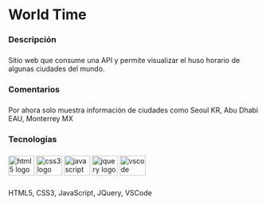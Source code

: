 <h1 align="left">World Time</h1>

###

<h3 align="left">Descripción</h3>

###

<p align="left">Sitio web que consume una API y permite visualizar el huso horario de algunas ciudades del mundo.</p>

###

<h3 align="left">Comentarios</h3>

###

<p align="left">Por ahora solo muestra información de ciudades como Seoul KR, Abu Dhabi EAU, Monterrey MX</p>

###

<h3 align="left">Tecnologías</h3>

###

<div align="left">
  <img src="https://cdn.jsdelivr.net/gh/devicons/devicon/icons/html5/html5-original.svg" height="40" width="52" alt="html5 logo"  />
  <img src="https://cdn.jsdelivr.net/gh/devicons/devicon/icons/css3/css3-original.svg" height="40" width="52" alt="css3 logo"  />
  <img src="https://cdn.jsdelivr.net/gh/devicons/devicon/icons/javascript/javascript-original.svg" height="40" width="52" alt="javascript logo"  />
  <img src="https://cdn.jsdelivr.net/gh/devicons/devicon/icons/jquery/jquery-original.svg" height="40" width="52" alt="jquery logo"  />
  <img src="https://cdn.jsdelivr.net/gh/devicons/devicon/icons/vscode/vscode-original.svg" height="40" width="52" alt="vscode logo"  />
</div>

###

<p align="left">HTML5, CSS3, JavaScript, JQuery, VSCode</p>

###
